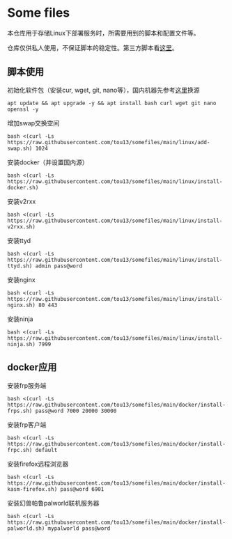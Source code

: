 # Some files

本仓库用于存储Linux下部署服务时，所需要用到的脚本和配置文件等。

仓库仅供私人使用，不保证脚本的稳定性。第三方脚本看[这里](friendly.md)。

## 脚本使用
初始化软件包（安装cur, wget, git, nano等），国内机器先参考[这里](https://mirror.nju.edu.cn/mirrorz-help/debian/?mirror=NJU)换源
```
apt update && apt upgrade -y && apt install bash curl wget git nano openssl -y
```
增加swap交换空间
```
bash <(curl -Ls https://raw.githubusercontent.com/tou13/somefiles/main/linux/add-swap.sh) 1024
```
安装docker（并设置国内源）
```
bash <(curl -Ls https://raw.githubusercontent.com/tou13/somefiles/main/linux/install-docker.sh)
```
安装v2rxx
```
bash <(curl -Ls https://raw.githubusercontent.com/tou13/somefiles/main/linux/install-v2rxx.sh)
```
安装ttyd
```
bash <(curl -Ls https://raw.githubusercontent.com/tou13/somefiles/main/linux/install-ttyd.sh) admin pass@word
```
安装nginx
```
bash <(curl -Ls https://raw.githubusercontent.com/tou13/somefiles/main/linux/install-nginx.sh) 80 443
```
安装ninja
```
bash <(curl -Ls https://raw.githubusercontent.com/tou13/somefiles/main/linux/install-ninja.sh) 7999
```
## docker应用
安装frp服务端
```
bash <(curl -Ls https://raw.githubusercontent.com/tou13/somefiles/main/docker/install-frps.sh) pass@word 7000 20000 30000
```
安装frp客户端
```
bash <(curl -Ls https://raw.githubusercontent.com/tou13/somefiles/main/docker/install-frpc.sh) default
```
安装firefox远程浏览器
```
bash <(curl -Ls https://raw.githubusercontent.com/tou13/somefiles/main/docker/install-kasm-firefox.sh) pass@word 6901
```
安装幻兽帕鲁palworld联机服务器
```
bash <(curl -Ls https://raw.githubusercontent.com/tou13/somefiles/main/docker/install-palworld.sh) mypalworld pass@word
```